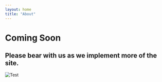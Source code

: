 ```yaml
---
layout: home
title: "About"
---
```


# Coming Soon

## Please bear with us as we implement more of the site.

![Test](/assets/images/Banner.png)